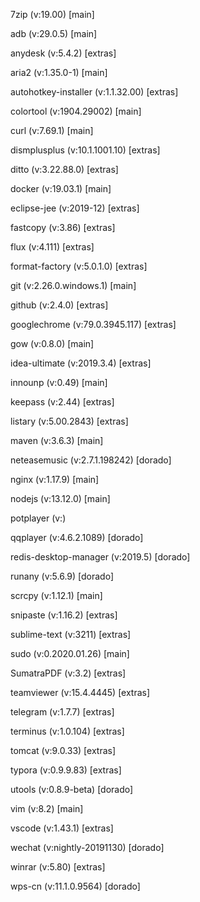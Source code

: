 7zip (v:19.00) [main]

adb (v:29.0.5) [main]

anydesk (v:5.4.2) [extras]

aria2 (v:1.35.0-1) [main]

autohotkey-installer (v:1.1.32.00) [extras]

colortool (v:1904.29002) [main]

curl (v:7.69.1) [main]

dismplusplus (v:10.1.1001.10) [extras]

ditto (v:3.22.88.0) [extras]

docker (v:19.03.1) [main]

eclipse-jee (v:2019-12) [extras]

fastcopy (v:3.86) [extras]

flux (v:4.111) [extras]

format-factory (v:5.0.1.0) [extras]

git (v:2.26.0.windows.1) [main]

github (v:2.4.0) [extras]

googlechrome (v:79.0.3945.117) [extras]

gow (v:0.8.0) [main]

idea-ultimate (v:2019.3.4) [extras]

innounp (v:0.49) [main]

keepass (v:2.44) [extras]

listary (v:5.00.2843) [extras]

maven (v:3.6.3) [main]

neteasemusic (v:2.7.1.198242) [dorado]

nginx (v:1.17.9) [main]

nodejs (v:13.12.0) [main]

potplayer (v:)

qqplayer (v:4.6.2.1089) [dorado]

redis-desktop-manager (v:2019.5) [dorado]

runany (v:5.6.9) [dorado]

scrcpy (v:1.12.1) [main]

snipaste (v:1.16.2) [extras]

sublime-text (v:3211) [extras]

sudo (v:0.2020.01.26) [main]

SumatraPDF (v:3.2) [extras]

teamviewer (v:15.4.4445) [extras]

telegram (v:1.7.7) [extras]

terminus (v:1.0.104) [extras]

tomcat (v:9.0.33) [extras]

typora (v:0.9.9.83) [extras]

utools (v:0.8.9-beta) [dorado]

vim (v:8.2) [main]

vscode (v:1.43.1) [extras]

wechat (v:nightly-20191130) [dorado]

winrar (v:5.80) [extras]

wps-cn (v:11.1.0.9564) [dorado]

